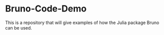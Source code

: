 # Bruno-Code-Demo
This is a repository that will give examples of how the Julia package Bruno can be used. 
